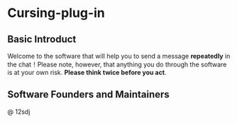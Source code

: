 # Cursing-plug-in
## Basic Introduct
Welcome to the software that will help you to send a message **repeatedly** in the chat！Please note, however, that anything you do through the software is at your own risk. **Please think twice before you act**.
## Software Founders and Maintainers
@ 12sdj
